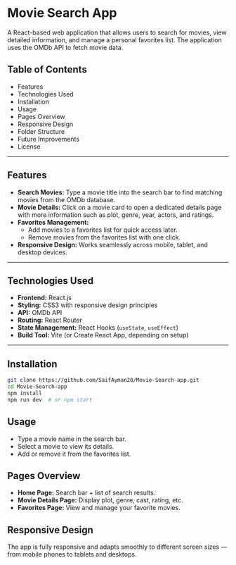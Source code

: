 # Movie Search App

A React-based web application that allows users to search for movies, view detailed information, and manage a personal favorites list. The application uses the OMDb API to fetch movie data.

## Table of Contents
- Features
- Technologies Used
- Installation
- Usage
- Pages Overview
- Responsive Design
- Folder Structure
- Future Improvements
- License

---

## Features
- **Search Movies:** Type a movie title into the search bar to find matching movies from the OMDb database.
- **Movie Details:** Click on a movie card to open a dedicated details page with more information such as plot, genre, year, actors, and ratings.
- **Favorites Management:**
  - Add movies to a favorites list for quick access later.
  - Remove movies from the favorites list with one click.
- **Responsive Design:** Works seamlessly across mobile, tablet, and desktop devices.

---

## Technologies Used
- **Frontend:** React.js  
- **Styling:** CSS3 with responsive design principles  
- **API:** OMDb API  
- **Routing:** React Router  
- **State Management:** React Hooks (`useState`, `useEffect`)  
- **Build Tool:** Vite (or Create React App, depending on setup)

---

## Installation
```bash
git clone https://github.com/SaifAyman20/Movie-Search-app.git
cd Movie-Search-app
npm install
npm run dev  # or npm start
```
## Usage
- Type a movie name in the search bar.  
- Select a movie to view its details.  
- Add or remove it from the favorites list.

## Pages Overview
- **Home Page:** Search bar + list of search results.  
- **Movie Details Page:** Display plot, genre, cast, rating, etc.  
- **Favorites Page:** View and manage your favorite movies.

## Responsive Design
The app is fully responsive and adapts smoothly to different screen sizes — from mobile phones to tablets and desktops.
